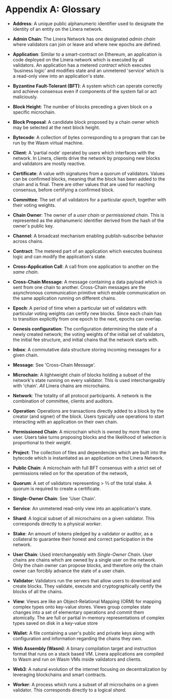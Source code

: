 # Appendix A: Glossary

- **Address**: A unique public alphanumeric identifier used to designate the identity
  of an entity on the Linera network.

- **Admin Chain**: The Linera Network has one designated _admin chain_ where
  validators can join or leave and where new epochs are defined.

- **Application**: Similar to a smart-contract on Ethereum, an application is
  code deployed on the Linera network which is executed by all validators. An
  application has a metered _contract_ which executes 'business logic' and
  modifies state and an unmetered 'service' which is a read-only view into an
  application's state.

- **Byzantine Fault-Tolerant (BFT)**: A system which can operate correctly and
  achieve consensus even if components of the system fail or act maliciously.

- **Block Height**: The number of blocks preceding a given block on a specific
  microchain.

- **Block Proposal**: A candidate block proposed by a chain owner which may be
  selected at the next block height.

- **Bytecode**: A collection of bytes corresponding to a program that can be run
  by the Wasm virtual machine.

- **Client**: A 'partial node' operated by users which interfaces with the
  network. In Linera, clients drive the network by proposing new blocks and
  validators are mostly reactive.

- **Certificate**: A value with signatures from a quorum of validators. Values
  can be confirmed blocks, meaning that the block has been added to the chain
  and is final. There are other values that are used for reaching consensus,
  before certifying a confirmed block.

- **Committee**: The set of all validators for a particular _epoch_, together
  with their voting weights.

- **Chain Owner**: The owner of a _user chain_ or _permissioned chain_. This is represented as the alphanumeric identifier derived from the hash of the owner's public key.

- **Channel**: A broadcast mechanism enabling publish-subscribe behavior across chains.

- **Contract**: The metered part of an application which executes business
  logic and can modify the application's state.

- **Cross-Application Call**: A call from one application to another on the
  _same chain_.

- **Cross-Chain Message**: A message containing a data payload which is sent
  from one chain to another. Cross-Chain messages are the asynchronous
  communication primitive which enable communication on the same application
  running on different chains.

- **Epoch**: A period of time when a particular set of validators with
  particular voting weights can certify new blocks. Since each chain has to
  transition explicitly from one epoch to the next, epochs can overlap.

- **Genesis configuration**: The configuration determining the state of a newly
  created network; the voting weights of the initial set of validators, the
  initial fee structure, and initial chains that the network starts with.

- **Inbox**: A commutative data structure storing incoming messages for a given
  chain.

- **Message**: See 'Cross-Chain Message'.

- **Microchain**: A lightweight chain of blocks holding a subset of the
  network's state running on every validator. This is used interchangeably
  with 'chain'. _All_ Linera chains are microchains.

- **Network**: The totality of all protocol participants. A network is the
  combination of committee, clients and auditors.

- **Operation**: Operations are transactions directly added to a block by the
  creator (and signer) of the block. Users typically use operations to start
  interacting with an application on their own chain.

- **Permissioned Chain**: A microchain which is owned by more than one user.
  Users take turns proposing blocks and the likelihood of selection is
  proportional to their _weight_.

- **Project**: The collection of files and dependencies which are built into the
  bytecode which is instantiated as an application on the Linera Network.

- **Public Chain**: A microchain with full BFT consensus with a strict set of
  permissions relied on for the operation of the network,

- **Quorum**: A set of validators representing > ⅔ of the total stake. A quorum
  is required to create a certificate.

- **Single-Owner Chain**: See 'User Chain'.

- **Service**: An unmetered read-only view into an application's state.

- **Shard**: A logical subset of all microchains on a given validator. This
  corresponds directly to a physical _worker_.

- **Stake**: An amount of tokens pledged by a validator or auditor, as a
  collateral to guarantee their honest and correct participation in the network.

- **User Chain**: Used interchangeably with _Single-Owner Chain_. User chains
  are chains which are owned by a single user on the network. Only the chain
  owner can propose blocks, and therefore only the chain owner can forcibly
  advance the state of a user chain.

- **Validator**: Validators run the servers that allow users to download and
  create blocks. They validate, execute and cryptographically certify the blocks
  of all the chains.

- **View**: Views are like an Object-Relational Mapping (ORM) for mapping
  complex types onto key-value stores. Views group complex state changes into a
  set of elementary operations and commit them atomically. The are full or
  partial in-memory representations of complex types saved on disk in a
  key-value store

- **Wallet**: A file containing a user's public and private keys along with
  configuration and information regarding the chains they own.

- **Web Assembly (Wasm)**: A binary compilation target and instruction format
  that runs on a stack based VM. Linera applications are compiled to Wasm and
  run on Wasm VMs inside validators and clients.

- **Web3**: A natural evolution of the internet focusing on decentralization by
  leveraging blockchains and smart contracts.

- **Worker**: A process which runs a subset of all microchains on a given
  validator. This corresponds directly to a logical _shard_.

